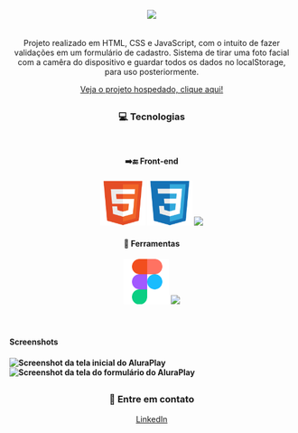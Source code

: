 <br>
<div align="center">
<img src="https://readme-typing-svg.herokuapp.com?font=Montserrat&pause=1000&color=3066BE&center=true&width=435&lines=Requisições+em+JS">
</div>
<br>
<p align="center">Projeto realizado em HTML, CSS e JavaScript, com o intuito de fazer validações em um formulário de cadastro. Sistema de tirar uma foto facial com a camêra do dispositivo e guardar todos os dados no localStorage, para uso posteriormente.</p>

<p  align="center"><a href="https://barbourdev.github.io/AluraBank/" target="_blank">Veja o projeto hospedado, clique aqui!<a/></p>

##
<h3 align="center"> 💻 Tecnologias</h3>
<br>

<div align="center">
  
  <h4> ➡️🔚 Front-end<h4>
  <img src="https://raw.githubusercontent.com/devicons/devicon/master/icons/html5/html5-original.svg" width="80px">
  <img src="https://raw.githubusercontent.com/devicons/devicon/master/icons/css3/css3-original.svg" width="80px">
  <img src="https://icongr.am/devicon/javascript-original.svg?size=100&color=currentColor" width="80px">
  
  <h4> 🔧 Ferramentas<h4>
  <img src="https://raw.githubusercontent.com/devicons/devicon/master/icons/figma/figma-original.svg" width="80px">
  <img src="https://icongr.am/devicon/git-original.svg?size=128&color=ffffff" width="80px">
</div>
<br>

<h4>Screenshots<h4>

![Screenshot da tela inicial do AluraPlay](https://i.imgur.com/jDaxPKT.png)
![Screenshot da tela do formulário do AluraPlay](https://imgur.com/ShNADf2.png)

##

<div align="center">
<h3 align="center">📢 Entre em contato</h3>
<a href="https://www.linkedin.com/in/felipebarbour/" target="_blank">LinkedIn<a/>
</div>

